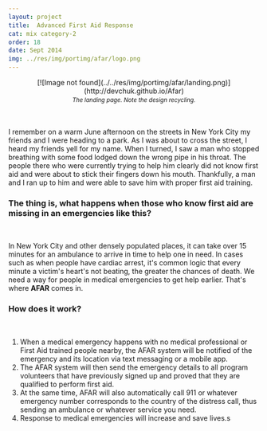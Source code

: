 ```yaml
---
layout: project
title: 	Advanced First Aid Response
cat: mix category-2
order: 18
date: Sept 2014
img: ../res/img/portimg/afar/logo.png
---
```


<center>[![Image not found](../../res/img/portimg/afar/landing.png)](http://devchuk.github.io/Afar)<br>
<small><i>The landing page. Note the design recycling.</i></small></center><br><br>

I remember on a warm June afternoon on the streets in New York City my friends and I were heading to a park. As I was about to cross the street, I heard my friends yell for my name. When I turned, I saw a man who stopped breathing with some food lodged down the wrong pipe in his throat. The people there who were currently trying to help him clearly did not know first aid and were about to stick their fingers down his mouth. Thankfully, a man and I ran up to him and were able to save him with proper first aid training.

<h3>The thing is, what happens when those who know first aid are missing in an emergencies like this?</h3>

<br>

In New York City and other densely populated places, it can take over 15 minutes for an ambulance to arrive in time to help one in need. In cases such as when people have cardiac arrest, it's common logic that every minute a victim's heart's not beating, the greater the chances of death. We need a way for people in medical emergencies to get help earlier. That's where <b>AFAR</b> comes in.

<h3>How does it work?</h3>

<br>

1. When a medical emergency happens with no medical professional or First Aid trained people nearby, the AFAR system will be notified of the emergency and its location via text messaging or a mobile app.
2. The AFAR system will then send the emergency details to all program volunteers that have previously signed up and proved that they are qualified to perform first aid.
3. At the same time, AFAR will also automatically call 911 or whatever emergency number corresponds to the country of the distress call, thus sending an ambulance or whatever service you need.
4. Response to medical emergencies will increase and save lives.s